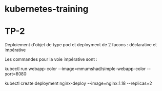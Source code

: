 # kubernetes-training
# TP-2

Deploiement d'objet de type pod et deployment de 2 facons : déclarative et impérative

Les commandes pour la voie impérative sont :

kubectl run webapp-color --image=mmumshad/simple-webapp-color --port=8080

kubectl create deployment nginx-deploy --image=nginx:1.18 --replicas=2

